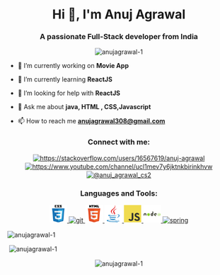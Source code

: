 <h1 align="center">Hi 👋, I'm Anuj Agrawal</h1>
<h3 align="center">A passionate Full-Stack developer from India</h3>

<p align="center"> <img src="https://komarev.com/ghpvc/?username=anujagrawal-1&label=Profile%20views&color=0e75b6&style=flat" alt="anujagrawal-1" /> </p>


- 🔭 I’m currently working on **Movie App**

- 🌱 I’m currently learning **ReactJS**

- 🤝 I’m looking for help with **ReactJS**

- 💬 Ask me about **java, HTML , CSS,Javascript**

- 📫 How to reach me **anujagrawal308@gmail.com**

<h3 align="center">Connect with me:</h3>
<p align="center">
<a href="https://stackoverflow.com/users/https://stackoverflow.com/users/16567619/anuj-agrawal" target="blank"><img align="center" src="https://raw.githubusercontent.com/rahuldkjain/github-profile-readme-generator/master/src/images/icons/Social/stack-overflow.svg" alt="https://stackoverflow.com/users/16567619/anuj-agrawal" height="30" width="40" /></a>
<a href="https://www.youtube.com/c/https://www.youtube.com/channel/ucl1mev7y6jktnkbirinkhvw" target="blank"><img align="center" src="https://raw.githubusercontent.com/rahuldkjain/github-profile-readme-generator/master/src/images/icons/Social/youtube.svg" alt="https://www.youtube.com/channel/ucl1mev7y6jktnkbirinkhvw" height="30" width="40" /></a>
<a href="https://www.hackerrank.com/@anuj_agrawal_cs2" target="blank"><img align="center" src="https://raw.githubusercontent.com/rahuldkjain/github-profile-readme-generator/master/src/images/icons/Social/hackerrank.svg" alt="@anuj_agrawal_cs2" height="30" width="40" /></a>
</p>

<h3 align="center">Languages and Tools:</h3>
<p align="center"> <a href="https://angular.io" target="_blank"> <a href="https://www.w3schools.com/css/" target="_blank"> <img src="https://raw.githubusercontent.com/devicons/devicon/master/icons/css3/css3-original-wordmark.svg" alt="css3" width="40" height="40"/> </a> <a href="https://git-scm.com/" target="_blank"> <img src="https://www.vectorlogo.zone/logos/git-scm/git-scm-icon.svg" alt="git" width="40" height="40"/> </a> <a href="https://www.w3.org/html/" target="_blank"> <img src="https://raw.githubusercontent.com/devicons/devicon/master/icons/html5/html5-original-wordmark.svg" alt="html5" width="40" height="40"/> </a> <a href="https://www.java.com" target="_blank"> <img src="https://raw.githubusercontent.com/devicons/devicon/master/icons/java/java-original.svg" alt="java" width="40" height="40"/> </a> <a href="https://developer.mozilla.org/en-US/docs/Web/JavaScript" target="_blank"> <img src="https://raw.githubusercontent.com/devicons/devicon/master/icons/javascript/javascript-original.svg" alt="javascript" width="40" height="40"/> </a> <a href="https://nodejs.org" target="_blank"> <img src="https://raw.githubusercontent.com/devicons/devicon/master/icons/nodejs/nodejs-original-wordmark.svg" alt="nodejs" width="40" height="40"/> </a> <a href="https://spring.io/" target="_blank"> <img src="https://www.vectorlogo.zone/logos/springio/springio-icon.svg" alt="spring" width="40" height="40"/> </a> </p>

<p><img align="center" src="https://github-readme-stats.vercel.app/api/top-langs?username=anujagrawal-1&show_icons=true&locale=en&layout=compact" alt="anujagrawal-1" /></p>

<p >&nbsp;<img align="center" src="https://github-readme-stats.vercel.app/api?username=anujagrawal-1&show_icons=true&locale=en" alt="anujagrawal-1" /></p>

<p align="center"><img align="center" src="https://github-readme-streak-stats.herokuapp.com/?user=anujagrawal-1&" alt="anujagrawal-1" /></p>

